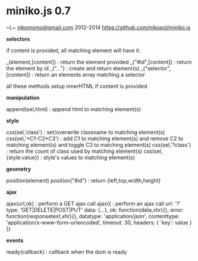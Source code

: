 miniko.js 0.7
=============

~L~ nikomomo@gmail.com 2012-2014
https://github.com/nikopol/miniko.js

**selectors**

if content is provided, all matching element will have it.

  _(element,[content])    : return the element provided
  _("#id",[content])      : return the element by id
  _("<el>...</el>")       : create and return element(s)
  _("selector",[content]) : return an elements array matching a selector

  all these methods setup innerHTML if content is provided

**manipulation**

  append(sel,html)        : append html to matching element(s)

**style**  

  css(sel,'class')        : set/overwrite classname to matching element(s)
  css(sel,'+C1-C2*C3')    : add C1 to matching element(s) and
                            remove C2 to matching element(s) and
                            toggle C3 to matching element(s)
  css(sel,'?class')       : return the count of class used by matching element(s)
  css(sel,{style:value})  : style's values to matching element(s)
  
**geometry**

  position(element)
  position("#id")         : return {left,top,width,height}

**ajax**
  
  ajax(url,ok)            : perform a GET ajax call
  ajax({                  : perform an ajax call
     url: '?'           
     type: 'GET|DELETE|POST|PUT'
     data: {...},
     ok: function(data,xhr){},
     error: function(responsetext,xhr){},
     datatype: 'application/json',
     contenttype: 'application/x-www-form-urlencoded',
     timeout: 30,
     headers: {
      'key': value
     }
  })
  
**events**

  ready(callback) : callback when the dom is ready

